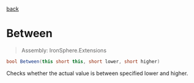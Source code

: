 ﻿

[back](/IronSphere.Extensions/types/ShortExtension)

# Between

> Assembly: IronSphere.Extensions

```csharp
bool Between(this short this, short lower, short higher)
```

Checks whether the actual value is between specified lower and higher.

 